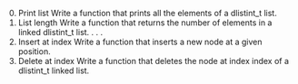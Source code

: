 0. Print list
Write a function that prints all the elements of a dlistint_t list.
1. List length
Write a function that returns the number of elements in a linked dlistint_t list.
.
.
.
7. Insert at index
Write a function that inserts a new node at a given position.
8. Delete at index
Write a function that deletes the node at index index of a dlistint_t linked list.
